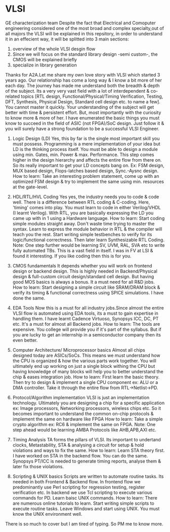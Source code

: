 # VLSI
GE characterization team
Despite the fact that Electrical and Comoputer engineering considered one of the most broad and complex specialty,out of all majors the VLSI will be explained in this repsitory, in order to understand it in an effecient way, it will be splitted into 3 main sections:
1) overview of the whole VLSI desgin flow
2) Since we will focus on the standard library design -semi custom-, the CMOS will be explained briefly
3) specialize in library generation


Thanks for A2A.Let me share my own love story with VLSI which started 3 years ago. Our relationship has come a long way & I know a bit more of her each day. The journey has made me understand both the breadth & depth of the subject. Its a very very vast field with a lot of interdependent & co-related topics [RTL design, Functional/Physical/Timing Verification, Testing, DFT, Synthesis, Physical Design, Standard cell design etc. to name a few]. You cannot master it quickly. Your understanding of the subject will get better with time & persistent effort. But, most importantly with the curiosity to know more & more of her. I have enumerated the basic things you must know to succeed in the field of ASIC (not FPGA)/SoC design. Just follow it & you will surely have a strong foundation to be a successful VLSI Engineer.

1. Logic Design (LD)
Yes, this by far is the single most important skill you must possess. Programming is a mere implementation of your idea but LD is the thinking process itself. You must be able to design a module using min. Gates, min. Power & max. Performance. This step comes higher in the design hierarchy and affects the entire flow from there on. So its really important to get your LD concepts bang on. Ex: FSM design, MUX based design, Flops-latches based design, Sync.-Aysnc design.
How to learn: Take an interesting problem statement, come up with an optimized FSM design & try to implement the same using min. resources at the gate-level.

2. HDL/RTL/HVL Coding
Yes yes, the industry needs you to code & code well. There is a difference between RTL coding & C-coding. Here, 'timing' comes into play. You must learn to code in either Verilog/VHDL (I learnt Verilog). With RTL, you are basically expressing the LD you came up with in 1 using a Hardware language.
How to learn: Start coding simple modules straight away. Don't waste time trying to master the syntax. Learn to express the module behavior in RTL & the compiler will teach you the rest. Start writing simple testbenches to verify for its logic/functional correctness. Then later learn Synthesizable RTL Coding.
Note: One step further would be learning SV, UVM, RAL, SVA etc to write fully automated TBs. This is a vast field in itself. I was in FV at LSI & found it interesting. If you like coding then this is for you.

3. CMOS fundamentals
It depends whether you will work on frontend design or backend design. This is highly needed in Backend/Physical design & full-custom circuit design/standard cell design. But having good MOS basics is always a bonus. It a must need for all R&D jobs.
How to learn: Start designing a simple circuit like SRAM/DRAM block & verify its timing & functional correctness using SPICE simulations. I have done the same.

4. EDA Tools
Now this is a must for all industry jobs.Since almost the entire VLSI flow is automated using EDA tools, its a must to gain expertise in handling them. I have learnt Cadence Virtuoso, Synopsys ICC, DC, PT etc. It's a must for almost all Backend jobs.
How to learn: The tools are expensive. You college will provide you if it's part of the syllabus. But if you are lucky to get an internship in a semiconductor company then its even better.

5. Computer Architecture/ Microprocessor basics
Almost all chips designed today are ASICs/SoCs. This means we must understand how the CPU is organized & how the various parts work together. You will ultimately end up working on just a single block withing the CPU but having knowledge of many blocks will help you to better understand the chip & eases integration job.
How to learn: First learn the basic theory. Then try to design & implement a single CPU component ex: ALU or a DMA controller. Take it through the entire flow from RTL->Netlist->PD.

6. Protocol/Algorithm implementation
VLSI is just an implementation technology. Ultimately you are designing a chip for a specific application ex: Image processors, Networking processors, wireless chips etc. So it becomes important to understand the common on-chip protocols & implement the same on hardware like FPGA
How to learn: Take a simple crypto algorithm ex: RC6 & implement the same on FPGA.
Note: One step ahead would be learning AMBA Protocols like AHB,APB,AXI etc.

7. Timing Analysis
TA forms the pillars of VLSI. Its important to undertand clocks, Metastability, STA & analysing a circuit for setup & hold violations and ways to fix the same.
How to learn: Learn STA theory first. I have worked on STA in the backend flow. You can do the same. Synopsys PT/ICC is needed to generate timing reports, analyse them & later fix those violations.

8. Scripting & UNIX basics
Scripts are written to automate routine tasks. Its needed in both Frontend & Backend flow.
In frontend flow we predominantly use Perl scripting for regression testing, register verification etc. In backend we use Tcl scripting to execute various commands for PD. Learn baisc UNIX commands.
How to learn: There are numerous online tutorials to learn. Start writing simple scripts to execute routine tasks. Leave Windows and start using UNIX. You must know the UNIX environment well.

There is so much to cover but I am tired of typing. So PM me to know more.
